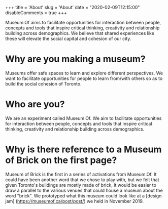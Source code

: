 +++
title = 'About'
slug = 'About'
date = "2020-02-09T12:15:00"
disableComments = true
+++

Museum.Of aims to facilitate opportunities for interaction between people, concepts and tools that inspire critical thinking, creativity and relationship building across demographics. We believe that shared experiences like these will elevate the social capital and cohesion of our city.

# Why are you making a museum?
Museums offer safe spaces to learn and explore different perspectives. We
want to facilitate opportunities for people to learn from/with others so as to
build the social cohesion of Toronto.

# Who are you?
We are an experiment called Museum.Of. We aim to facilitate opportunities
for interaction between people, concepts and tools that inspire critical
thinking, creativity and relationship building across demographics. 

# Why is there reference to a Museum of Brick on the first page?
Museum of Brick is the first in a series of activations from Museum.Of.  It could have been another word that we chose to play with, but we felt that given Toronto's buildings are mostly made of brick, it would be easier to draw a parallel to the various venues that could house a museum about the word "brick".  We prototyped what this museum could look like at a [design jam] (https://museumof.ca/post/post/) we held in November 2019. 
